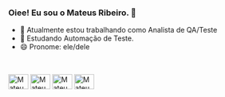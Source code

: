 ### Oiee! Eu sou o Mateus Ribeiro. 👋

- 🔭 Atualmente estou trabalhando como Analista de QA/Teste
- 🌱 Estudando Automação de Teste.
- 😄 Pronome: ele/dele

##

<div style="display: inline_block"><br>
  <img align="center" alt="Mateus-Selenium" height="30" width="40" 
src="https://cdn.jsdelivr.net/gh/devicons/devicon/icons/adonisjs/adonisjs-original.svg" />
  <img align="center" alt="Mateus-Php" height="30" width="40" 
src="https://cdn.jsdelivr.net/gh/devicons/devicon/icons/adonisjs/adonisjs-original.svg" />
  <img align="center" alt="Mateus-Mysql" height="30" width="40" 
src="https://cdn.jsdelivr.net/gh/devicons/devicon/icons/adonisjs/adonisjs-original.svg" />
  <img align="center" alt="Mateus-Java" height="30" width="40" 
src="https://cdn.jsdelivr.net/gh/devicons/devicon/icons/adonisjs/adonisjs-original.svg" />
</div>
